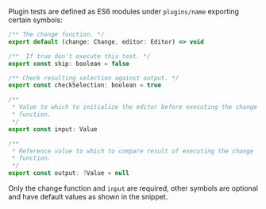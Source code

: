 Plugin tests are defined as ES6 modules under `plugins/name` 
exporting certain symbols:

```js
/** The change function. */
export default (change: Change, editor: Editor) => void

/**  If true don't execute this test. */
export const skip: boolean = false

/** Check resulting selection against output. */
export const checkSelection: boolean = true

/** 
 * Value to which to initialize the editor before executing the change 
 * function.
 */
export const input: Value

/** 
 * Reference value to which to compare result of executing the change 
 * function.
 */
export const output: ?Value = null
```

Only the change function and `input` are required, 
other symbols are optional
and have default values as shown in the snippet.
